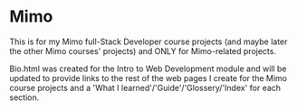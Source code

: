 # Mimo

This is for my Mimo full-Stack Developer course projects (and maybe later the other Mimo courses' projects) and ONLY for Mimo-related projects.

Bio.html was created for the Intro to Web Development module and will be updated to provide links to the rest of the web pages I create for the Mimo course projects and a 'What I learned'/'Guide'/'Glossery/'Index' for each section.
